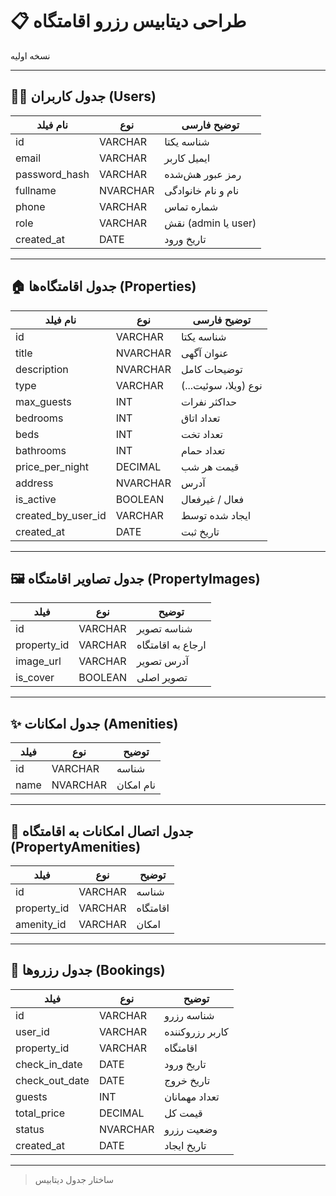 # 📋 طراحی دیتابیس رزرو اقامتگاه
نسخه اولیه

---

## 🧑‍💼 جدول کاربران (Users)

| نام فیلد       | نوع      | توضیح فارسی         |
| --------------- | -------- | ------------------- |
| id              | VARCHAR  | شناسه یکتا          |
| email           | VARCHAR  | ایمیل کاربر         |
| password_hash   | VARCHAR  | رمز عبور هش‌شده     |
| fullname        | NVARCHAR | نام و نام خانوادگی  |
| phone           | VARCHAR  | شماره تماس          |
| role            | VARCHAR  | نقش (admin یا user) |
| created_at      | DATE     | تاریخ ورود          |

---

## 🏠 جدول اقامتگاه‌ها (Properties)

| نام فیلد           | نوع      | توضیح فارسی         |
| ------------------- | -------- | ------------------- |
| id                  | VARCHAR  | شناسه یکتا          |
| title               | NVARCHAR | عنوان آگهی          |
| description         | NVARCHAR | توضیحات کامل        |
| type                | VARCHAR  | نوع (ویلا، سوئیت...) |
| max_guests          | INT      | حداکثر نفرات        |
| bedrooms            | INT      | تعداد اتاق          |
| beds                | INT      | تعداد تخت           |
| bathrooms           | INT      | تعداد حمام          |
| price_per_night     | DECIMAL  | قیمت هر شب          |
| address             | NVARCHAR | آدرس                |
| is_active           | BOOLEAN  | فعال / غیرفعال      |
| created_by_user_id  | VARCHAR  | ایجاد شده توسط      |
| created_at          | DATE     | تاریخ ثبت           |

---

## 🖼️ جدول تصاویر اقامتگاه (PropertyImages)

| فیلد        | نوع     | توضیح         |
| ----------- | ------- | ------------- |
| id          | VARCHAR | شناسه تصویر   |
| property_id | VARCHAR | ارجاع به اقامتگاه |
| image_url   | VARCHAR | آدرس تصویر    |
| is_cover    | BOOLEAN | تصویر اصلی    |

---

## ✨ جدول امکانات (Amenities)

| فیلد | نوع      | توضیح  |
| ---- | -------- | ------- |
| id   | VARCHAR  | شناسه   |
| name | NVARCHAR | نام امکان |

---

## 🔗 جدول اتصال امکانات به اقامتگاه (PropertyAmenities)

| فیلد        | نوع     | توضیح     |
| ----------- | ------- | ---------- |
| id          | VARCHAR | شناسه      |
| property_id | VARCHAR | اقامتگاه   |
| amenity_id  | VARCHAR | امکان      |

---

## 📅 جدول رزروها (Bookings)

| فیلد           | نوع      | توضیح           |
| --------------- | -------- | ---------------- |
| id              | VARCHAR  | شناسه رزرو       |
| user_id         | VARCHAR  | کاربر رزرو‌کننده |
| property_id     | VARCHAR  | اقامتگاه         |
| check_in_date   | DATE     | تاریخ ورود       |
| check_out_date  | DATE     | تاریخ خروج       |
| guests          | INT      | تعداد مهمانان    |
| total_price     | DECIMAL  | قیمت کل          |
| status          | NVARCHAR | وضعیت رزرو       |
| created_at      | DATE     | تاریخ ایجاد      |

---

> ساختار جدول دیتابیس
